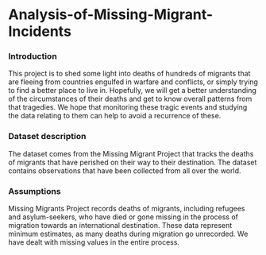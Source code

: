# Analysis-of-Missing-Migrant-Incidents

### Introduction

This project is to shed some light into deaths of hundreds of migrants that are fleeing from countries engulfed in warfare and conflicts, or simply trying to find a better place to live in. Hopefully, we will get a better understanding of the circumstances of their deaths and get to know overall patterns from that tragedies. We hope that monitoring these tragic events and studying the data relating to them can help to avoid a recurrence of these.

### Dataset description

The dataset comes from the Missing Migrant Project that tracks the deaths of migrants that have perished on their way to their destination. The dataset contains observations that have been collected from all over the world.

### Assumptions

Missing Migrants Project records deaths of migrants, including refugees and asylum-seekers, who have died or gone missing in the process of migration towards an international destination. These data represent minimum estimates, as many deaths during migration go unrecorded. We have dealt with missing values in the entire process.
